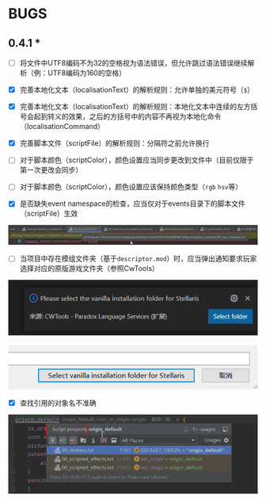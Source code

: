# BUGS

## 0.4.1 *

* [ ] 将文件中UTF8编码不为32的空格视为语法错误，但允许跳过语法错误继续解析（例：UTF8编码为160的空格）

* [X] 完善本地化文本（localisationText）的解析规则：允许单独的美元符号（`$`）

* [X] 完善本地化文本（localisationText）的解析规则：本地化文本中连续的左方括号会起到转义的效果，之后的方括号中的内容不再视为本地化命令（localisationCommand）

* [X] 完善脚本文件（scriptFile）的解析规则：分隔符之前允许换行

* [ ] 对于脚本颜色（scriptColor），颜色设置应当同步更改到文件中（目前仅限于第一次更改会同步）

* [ ] 对于脚本颜色（scriptColor），颜色设置应该保持颜色类型（`rgb` `hsv`等）

* [X] 是否缺失event namespace的检查，应当仅对于events目录下的脚本文件（scriptFile）生效

![](BUGS.assets/image-20220404120448300.png)

* [ ] 当项目中存在模组文件夹（基于`descriptor.mod`）时，应当弹出通知要求玩家选择对应的原版游戏文件夹（参照CwTools）

![](BUGS.assets/image-20220404120657429.png)

![](BUGS.assets/image-20220404120720948.png)

* [X] 查找引用的对象名不准确

![](BUGS.assets/image-20220404115700617.png)